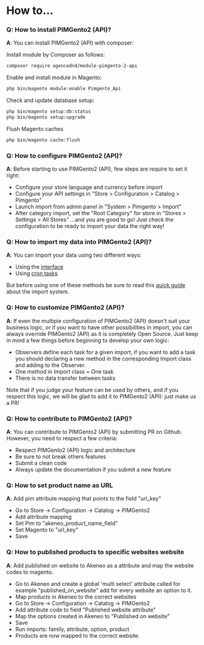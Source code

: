 # How to...

### Q: How to install PIMGento2 (API)?
**A**: You can install PIMGento2 (API) with composer:

Install module by Composer as follows:

```bash
composer require agencednd/module-pimgento-2-api
```

Enable and install module in Magento:

```bash
php bin/magento module:enable Pimgento_Api
```

Check and update database setup:
```bash
php bin/magento setup:db:status
php bin/magento setup:upgrade
```

Flush Magento caches
```bash
php bin/magento cache:flush
```

### Q: How to configure PIMGento2 (API)?
**A**: Before starting to use PIMGento2 (API), few steps are require to set it right:
* Configure your store language and currency before import
* Configure your API settings in "Store > Configuration > Catalog > Pimgento"
* Launch import from admin panel in "System > Pimgento > Import"
* After category import, set the "Root Category" for store in "Stores > Settings > All Stores"
...and you are good to go! Just check the configuration to be ready to import your data the right way!

### Q: How to import my data into PIMGento2 (API)?
**A**: You can import your data using two different ways:
* Using the [interface](../features/pimgento_interface.md)
* Using [cron tasks](../features/pimgento_cron.md)

But before using one of these methods be sure to read this [quick guide](../features/pimgento_import.md) about the import system.

### Q: How to customize PIMGento2 (API)?
**A**: If even the multiple configuration of PIMGento2 (API) doesn't suit your business logic, or if you want to have other possibilities in import, you can always override PIMGento2 (API) as it is completely Open Source. Just keep in mind a few things before beginning to develop your own logic:
* Observers define each task for a given import, if you want to add a task you should declaring a new method in the corresponding Import class and adding to the Observer.
* One method in Import class = One task
* There is no data transfer between tasks

Note that if you judge your feature can be used by others, and if you respect this logic, we will be glad to add it to PIMGento2 (API): just make us a PR!

### Q: How to contribute to PIMGento2 (API)?
**A**: You can contribute to PIMGento2 (API) by submitting PR on Github. However, you need to respect a few criteria:
* Respect PIMGento2 (API) logic and architecture
* Be sure to not break others features
* Submit a clean code
* Always update the documentation if you submit a new feature

### Q: How to set product name as URL
**A**: Add pim attribute mapping that points to the field "url_key"
* Go to Store -> Configuration -> Catalog -> PIMGento2
* Add attribute mapping
* Set Pim to "akeneo_product_name_field"
* Set Magento to "url_key"
* Save

### Q: How to published products to specific websites website
**A**: Add published on website to Akeneo as a attribute and map the website codes to magento.
* Go to Akeneo and create a global 'multi select' attribute called for example "published_on_website" add for every website an option to it.
* Map products in Akeneo to the correct websites
* Go to Store -> Configuration -> Catalog -> PIMGento2
* Add attribute code to field "Published website attribute"
* Map the options created in Akeneo to "Published on website"
* Save
* Run imports: family, attribute, option, product
* Products are now mapped to the correct website.